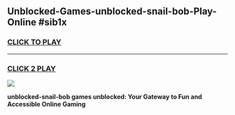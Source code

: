 
## Unblocked-Games-unblocked-snail-bob-Play-Online #sib1x
<h3>
<a href="https://news.freeplayer.one?title=unblocked-snail-bob&ref=3">CLICK TO PLAY</a></h3>
<hr>

<h3>
<a href="https://news.freeplayer.one?title=unblocked-snail-bob&ref=3">CLICK 2 PLAY</a>
  
</h3>

<a href="https://news.freeplayer.one?title=unblocked-snail-bob&ref=3"><img src="https://clearcache.store/games.png"></a>


**unblocked-snail-bob games unblocked: Your Gateway to Fun and Accessible Online Gaming**
